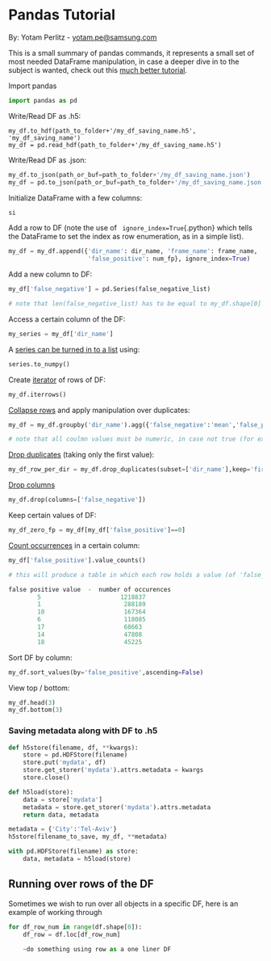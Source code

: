 # Pandas Tutorial

By: Yotam Perlitz -  yotam.pe@samsung.com

This is a small summary of pandas commands, it represents a small set of most needed DataFrame manipulation, in case a deeper dive in to the subject is wanted, check out this [much better tutorial](https://pandas.pydata.org/pandas-docs/stable/getting_started/10min.html).

Import pandas

```python
import pandas as pd
```

Write/Read DF as .h5:

```pytho
my_df.to_hdf(path_to_folder+'/my_df_saving_name.h5', 'my_df_saving_name')
my_df = pd.read_hdf(path_to_folder+'/my_df_saving_name.h5')
```

Write/Read DF as .json:

``` python
my_df.to_json(path_or_buf=path_to_folder+'/my_df_saving_name.json')
my_df = pd.to_json(path_or_buf=path_to_folder+'/my_df_saving_name.json')
```

Initialize DataFrame with a few columns:

```python
si
```

Add a row to DF (note the use of ` ignore_index=True`{.python} which tells the DataFrame to set the index as row enumeration, as in a simple list). 

```python
my_df = my_df.append({'dir_name': dir_name, 'frame_name': frame_name,
                      'false_positive': num_fp}, ignore_index=True)
```

Add a new column to DF:

```python
my_df['false_negative'] = pd.Series(false_negative_list)

# note that len(false_negative_list) has to be equal to my_df.shape[0]
```

Access a certain column of the DF:

```python
my_series = my_df['dir_name']
```

A [series can be turned in to a list](https://pandas.pydata.org/pandas-docs/stable/reference/api/pandas.DataFrame.to_numpy.html#pandas.DataFrame.to_numpy) using:

``` python
series.to_numpy()
```

Create [iterator](https://pandas.pydata.org/pandas-docs/stable/reference/api/pandas.DataFrame.iterrows.html) of rows of DF:

```python
my_df.iterrows()
```

[Collapse rows](https://pandas.pydata.org/pandas-docs/version/0.22/generated/pandas.core.groupby.DataFrameGroupBy.agg.html) and apply manipulation over duplicates: 

```python
my_df = my_df.groupby('dir_name').agg({'false_negative':'mean','false_positive':'mean'})

# note that all coulmn values must be numeric, in case not true (for example for false_positive), can use: my_df['false_positive'] =  pd.to_numeric(my_df['false_positive'])
```

[Drop duplicates](https://pandas.pydata.org/pandas-docs/stable/reference/api/pandas.DataFrame.drop_duplicates.html) (taking only the first value):

```python
my_df_row_per_dir = my_df.drop_duplicates(subset=['dir_name'],keep='first')
```

[Drop columns](https://pandas.pydata.org/pandas-docs/stable/reference/api/pandas.DataFrame.drop.html)

```python
my_df.drop(columns=['false_negative'])
```

Keep certain values of DF:

```python
my_df_zero_fp = my_df[my_df['false_positive']==0]
```

[Count occurrences](https://pandas.pydata.org/pandas-docs/stable/reference/api/pandas.Series.value_counts.html) in a certain column: 

``` python
my_df['false_positive'].value_counts()

# this will produce a table in which each row holds a value (of 'false_positive') and the number of occurences, for example:

false positive value  -  number of occurences
        5    				   1218837
        1  			       	    288189
        10   				    167364
        6   				    118085
        17  				    68663
        14  				    47808
        18  				    45225
```

Sort DF by column:

``` python
my_df.sort_values(by='false_positive',ascending=False)
```

View top / bottom:

``` python
my_df.head(3)
my_df.bottom(3)
```

### Saving metadata along with DF to .h5

```python
def h5store(filename, df, **kwargs):
    store = pd.HDFStore(filename)
    store.put('mydata', df)
    store.get_storer('mydata').attrs.metadata = kwargs
    store.close()

def h5load(store):
    data = store['mydata']
    metadata = store.get_storer('mydata').attrs.metadata
    return data, metadata

metadata = {'City':'Tel-Aviv'}
h5store(filename_to_save, my_df, **metadata)

with pd.HDFStore(filename) as store:
    data, metadata = h5load(store)
```

## Running over rows of the DF

Sometimes we wish to run over all objects in a specific DF, here is an example of working through 

```python
for df_row_num in range(df.shape[0]):
    df_row = df.loc[df_row_num]
    
    ~do something using row as a one liner DF
```